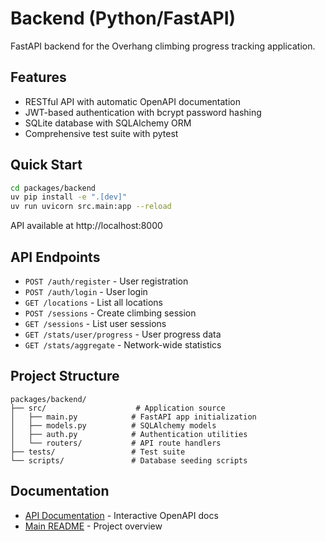 # Backend (Python/FastAPI)

FastAPI backend for the Overhang climbing progress tracking application.

## Features

- RESTful API with automatic OpenAPI documentation
- JWT-based authentication with bcrypt password hashing
- SQLite database with SQLAlchemy ORM
- Comprehensive test suite with pytest

## Quick Start

```bash
cd packages/backend
uv pip install -e ".[dev]"
uv run uvicorn src.main:app --reload
```

API available at http://localhost:8000

## API Endpoints

- `POST /auth/register` - User registration
- `POST /auth/login` - User login
- `GET /locations` - List all locations
- `POST /sessions` - Create climbing session
- `GET /sessions` - List user sessions
- `GET /stats/user/progress` - User progress data
- `GET /stats/aggregate` - Network-wide statistics

## Project Structure

```
packages/backend/
├── src/                    # Application source
│   ├── main.py            # FastAPI app initialization
│   ├── models.py          # SQLAlchemy models
│   ├── auth.py            # Authentication utilities
│   └── routers/           # API route handlers
├── tests/                 # Test suite
└── scripts/               # Database seeding scripts
```

## Documentation

- [API Documentation](http://localhost:8000/docs) - Interactive OpenAPI docs
- [Main README](../../README.md) - Project overview


